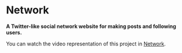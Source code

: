 # Network

**A Twitter-like social network website for making posts and following users.**

You can watch the video representation of this project in [Network](https://youtu.be/4WFnlgi-1w8).